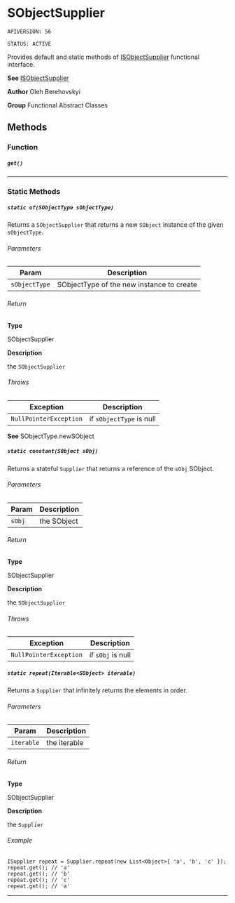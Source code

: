 # SObjectSupplier

`APIVERSION: 56`

`STATUS: ACTIVE`

Provides default and static methods of [ISObjectSupplier](/docs/Functional-Interfaces/ISObjectSupplier.md) functional interface.


**See** [ISObjectSupplier](/docs/Functional-Interfaces/ISObjectSupplier.md)


**Author** Oleh Berehovskyi


**Group** Functional Abstract Classes

## Methods
### Function
##### `get()`
---
### Static Methods
##### `static of(SObjectType sObjectType)`

Returns a `SObjectSupplier` that returns a new `SObject` instance of the given `sObjectType`.

###### Parameters
|Param|Description|
|---|---|
|`sObjectType`|SObjectType of the new instance to create|

###### Return

**Type**

SObjectSupplier

**Description**

the `SObjectSupplier`

###### Throws
|Exception|Description|
|---|---|
|`NullPointerException`|if `sObjectType` is null|


**See** SObjectType.newSObject

##### `static constant(SObject sObj)`

Returns a stateful `Supplier` that returns a reference of the `sObj` SObject.

###### Parameters
|Param|Description|
|---|---|
|`sObj`|the SObject|

###### Return

**Type**

SObjectSupplier

**Description**

the `SObjectSupplier`

###### Throws
|Exception|Description|
|---|---|
|`NullPointerException`|if `sObj` is null|

##### `static repeat(Iterable<SObject> iterable)`

Returns a `Supplier` that infinitely returns the elements in order.

###### Parameters
|Param|Description|
|---|---|
|`iterable`|the iterable|

###### Return

**Type**

SObjectSupplier

**Description**

the `Supplier`

###### Example
```apex
ISupplier repeat = Supplier.repeat(new List<Object>{ 'a', 'b', 'c' });
repeat.get(); // 'a'
repeat.get(); // 'b'
repeat.get(); // 'c'
repeat.get(); // 'a'
```

---
